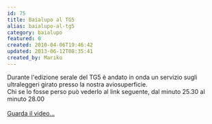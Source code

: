 ```yaml
---
id: 75
title: Baialupo al TG5
alias: baialupo-al-tg5
category: baialupo
featured: 0
created: 2010-04-06T19:46:42
updated: 2013-06-12T08:35:41
created_by: Mariko
---
```

<p>
 Durante l'edizione serale del TG5 è andato in onda un servizio sugli ultraleggeri girato presso la nostra aviosuperficie.
 <br/>
 Chi se lo fosse perso può vederlo al link seguente, dal minuto 25.30 al minuto 28.00
 <br/>
 <br/>
 <a href="http://www.video.mediaset.it/video/tg5/full/162197/edizione-ore-2000-del-6-aprile.html" target="_blank">
  Guarda il video...
  <br/>
 </a>
</p>
